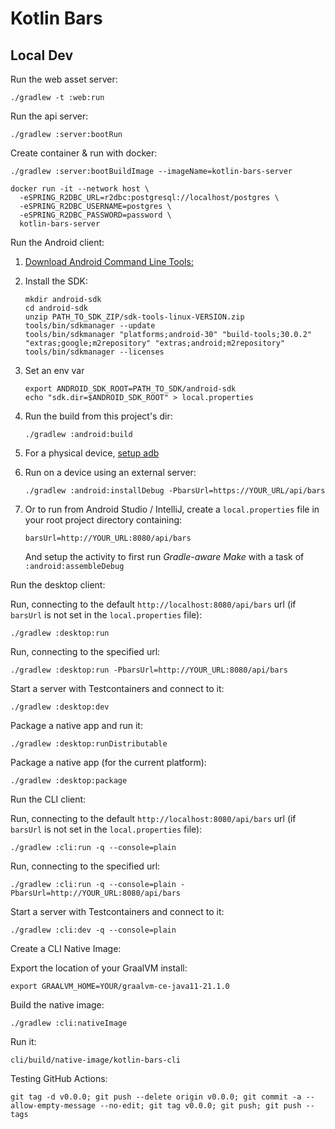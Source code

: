# Kotlin Bars

<!-- [![Run on Google Cloud](https://deploy.cloud.run/button.png)](https://deploy.cloud.run) -->

## Local Dev

Run the web asset server:
```
./gradlew -t :web:run
```

Run the api server:
```
./gradlew :server:bootRun
```

Create container & run with docker:
```
./gradlew :server:bootBuildImage --imageName=kotlin-bars-server

docker run -it --network host \
  -eSPRING_R2DBC_URL=r2dbc:postgresql://localhost/postgres \
  -eSPRING_R2DBC_USERNAME=postgres \
  -eSPRING_R2DBC_PASSWORD=password \
  kotlin-bars-server
```

Run the Android client:

1. [Download Android Command Line Tools:](https://developer.android.com/studio)

1. Install the SDK:
    ```
    mkdir android-sdk
    cd android-sdk
    unzip PATH_TO_SDK_ZIP/sdk-tools-linux-VERSION.zip
    tools/bin/sdkmanager --update
    tools/bin/sdkmanager "platforms;android-30" "build-tools;30.0.2" "extras;google;m2repository" "extras;android;m2repository"
    tools/bin/sdkmanager --licenses
    ```

1. Set an env var
    ```
    export ANDROID_SDK_ROOT=PATH_TO_SDK/android-sdk
    echo "sdk.dir=$ANDROID_SDK_ROOT" > local.properties
    ```

1. Run the build from this project's dir:
    ```
    ./gradlew :android:build
    ```

1. For a physical device, [setup adb](https://developer.android.com/studio/run/device)

1. Run on a device using an external server:
    ```
    ./gradlew :android:installDebug -PbarsUrl=https://YOUR_URL/api/bars
    ```

1. Or to run from Android Studio / IntelliJ, create a `local.properties` file in your root project directory containing:
    ```
    barsUrl=http://YOUR_URL:8080/api/bars
    ```

    And setup the activity to first run *Gradle-aware Make* with a task of `:android:assembleDebug`

Run the desktop client:

Run, connecting to the default `http://localhost:8080/api/bars` url (if `barsUrl` is not set in the `local.properties` file):
```
./gradlew :desktop:run
```

Run, connecting to the specified url:
```
./gradlew :desktop:run -PbarsUrl=http://YOUR_URL:8080/api/bars
```

Start a server with Testcontainers and connect to it:
```
./gradlew :desktop:dev
```

Package a native app and run it:
```
./gradlew :desktop:runDistributable
```

Package a native app (for the current platform):
```
./gradlew :desktop:package
```

Run the CLI client:

Run, connecting to the default `http://localhost:8080/api/bars` url (if `barsUrl` is not set in the `local.properties` file):
```
./gradlew :cli:run -q --console=plain
```

Run, connecting to the specified url:
```
./gradlew :cli:run -q --console=plain -PbarsUrl=http://YOUR_URL:8080/api/bars
```

Start a server with Testcontainers and connect to it:
```
./gradlew :cli:dev -q --console=plain
```

Create a CLI Native Image:

Export the location of your GraalVM install:
```
export GRAALVM_HOME=YOUR/graalvm-ce-java11-21.1.0
```

Build the native image:
```
./gradlew :cli:nativeImage
```

Run it:
```
cli/build/native-image/kotlin-bars-cli
```

Testing GitHub Actions:
```
git tag -d v0.0.0; git push --delete origin v0.0.0; git commit -a --allow-empty-message --no-edit; git tag v0.0.0; git push; git push --tags
```